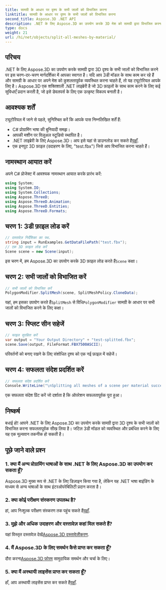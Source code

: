 ```yaml
---
title: सामग्री के आधार पर दृश्य के सभी जालों को विभाजित करना
linktitle: सामग्री के आधार पर दृश्य के सभी जालों को विभाजित करना
second_title: Aspose.3D .NET API
description: .NET के लिए Aspose.3D का उपयोग करके 3D मेश को सामग्री द्वारा विभाजित करना सीखें। 3डी मॉडल के कुशल संगठन और प्रबंधन के लिए हमारी चरण-दर-चरण मार्गदर्शिका का पालन करें।
type: docs
weight: 21
url: /hi/net/objects/split-all-meshes-by-material/
---
```

## परिचय
.NET के लिए Aspose.3D का उपयोग करके सामग्री द्वारा 3D दृश्य के सभी जालों को विभाजित करने पर इस चरण-दर-चरण मार्गदर्शिका में आपका स्वागत है। यदि आप 3डी मॉडल के साथ काम कर रहे हैं और सामग्री के आधार पर अपने मेश को कुशलतापूर्वक व्यवस्थित करना चाहते हैं, तो यह ट्यूटोरियल आपके लिए है। Aspose.3D एक शक्तिशाली .NET लाइब्रेरी है जो 3D फ़ाइलों के साथ काम करने के लिए कई सुविधाएँ प्रदान करती है, जो इसे डेवलपर्स के लिए एक उत्कृष्ट विकल्प बनाती है।
## आवश्यक शर्तें
ट्यूटोरियल में जाने से पहले, सुनिश्चित करें कि आपके पास निम्नलिखित शर्तें हैं:
- C# प्रोग्रामिंग भाषा की बुनियादी समझ।
- आपकी मशीन पर विज़ुअल स्टूडियो स्थापित है।
-  .NET लाइब्रेरी के लिए Aspose.3D। आप इसे यहां से डाउनलोड कर सकते हैं[यहाँ](https://releases.aspose.com/3d/net/).
- एक इनपुट 3D फ़ाइल (उदाहरण के लिए, "test.fbx") जिसे आप विभाजित करना चाहते हैं।
## नामस्थान आयात करें
अपने C# प्रोजेक्ट में आवश्यक नामस्थान आयात करके प्रारंभ करें:
```csharp
using System;
using System.IO;
using System.Collections;
using Aspose.ThreeD;
using Aspose.ThreeD.Animation;
using Aspose.ThreeD.Entities;
using Aspose.ThreeD.Formats;
```
## चरण 1: 3डी फ़ाइल लोड करें
```csharp
// दस्तावेज़ निर्देशिका का पथ.
string input = RunExamples.GetDataFilePath("test.fbx");
// एक 3D फ़ाइल लोड करें
Scene scene = new Scene(input);
```
 इस चरण में, हम Aspose.3D का उपयोग करके 3D फ़ाइल लोड करते हैं`Scene` कक्षा।
## चरण 2: सभी जालों को विभाजित करें
```csharp
// सभी जालों को विभाजित करें
PolygonModifier.SplitMesh(scene, SplitMeshPolicy.CloneData);
```
 यहां, हम इसका उपयोग करते हैं`SplitMesh` से विधि`PolygonModifier` सामग्री के आधार पर सभी जालों को विभाजित करने के लिए कक्षा।
## चरण 3: स्प्लिट सीन सहेजें
```csharp
// फाइल सुरक्षित करें
var output = "Your Output Directory" + "test-splitted.fbx";
scene.Save(output, FileFormat.FBX7500ASCII);
```
परिवर्तनों को बनाए रखने के लिए संशोधित दृश्य को एक नई फ़ाइल में सहेजें।
## चरण 4: सफलता संदेश प्रदर्शित करें
```csharp
// सफलता संदेश प्रदर्शित करें
Console.WriteLine("\nSplitting all meshes of a scene per material successfully.\nFile saved at " + output);
```
एक सफलता संदेश प्रिंट करें जो दर्शाता है कि ऑपरेशन सफलतापूर्वक पूरा हुआ।
## निष्कर्ष
बधाई हो! आपने .NET के लिए Aspose.3D का उपयोग करके सामग्री द्वारा 3D दृश्य के सभी जालों को विभाजित करना सफलतापूर्वक सीख लिया है। जटिल 3डी मॉडल को व्यवस्थित और प्रबंधित करने के लिए यह एक मूल्यवान तकनीक हो सकती है।
## पूछे जाने वाले प्रश्न
### 1. क्या मैं अन्य प्रोग्रामिंग भाषाओं के साथ .NET के लिए Aspose.3D का उपयोग कर सकता हूँ?
Aspose.3D मुख्य रूप से .NET के लिए डिज़ाइन किया गया है, लेकिन यह .NET भाषा बाइंडिंग के माध्यम से अन्य भाषाओं के साथ इंटरऑपरेबिलिटी प्रदान करता है।
### 2. क्या कोई परीक्षण संस्करण उपलब्ध है?
 हां, आप निःशुल्क परीक्षण संस्करण तक पहुंच सकते हैं[यहाँ](https://releases.aspose.com/).
### 3. मुझे और अधिक उदाहरण और दस्तावेज़ कहां मिल सकते हैं?
 यहां विस्तृत दस्तावेज़ देखें[Aspose.3D दस्तावेज़ीकरण](https://reference.aspose.com/3d/net/).
### 4. मैं Aspose.3D के लिए समर्थन कैसे प्राप्त कर सकता हूँ?
 दौरा करना[Aspose.3D फोरम](https://forum.aspose.com/c/3d/18) सामुदायिक समर्थन और चर्चा के लिए।
### 5. क्या मैं अस्थायी लाइसेंस प्राप्त कर सकता हूँ?
 हाँ, आप अस्थायी लाइसेंस प्राप्त कर सकते हैं[यहाँ](https://purchase.aspose.com/temporary-license/).